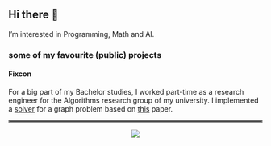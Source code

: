 ## Hi there 👋

I’m interested in Programming, Math and AI.

### some of my favourite (public) projects

#### Fixcon

For a big part of my Bachelor studies, I worked part-time as a research engineer for the Algorithms research group of my university.
I implemented a [solver](https://www.uni-marburg.de/en/fb12/research-groups/algorith/software/fixcon) for a graph problem based on [this](https://www.uni-marburg.de/de/fb12/arbeitsgruppen/algorith/paper/alenex20-fixcon.pdf) paper.



<hr style="border:2px solid gray"> </hr>


<p align="center"> 
  <img src="https://vercel-6fg5.vercel.app/api/top-langs/?username=Morinator&show_icons=true&theme=transparent" />
</p> 
